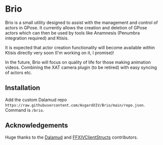 # Brio

Brio is a small utility designed to assist with the management and control of actors in GPose.
It currently allows the creation and deletion of GPose actors which can then be used by tools like Anamnesis (Penumbra integration required) and Ktisis. 

It is expected that actor creation functionality will become available within Ktisis directly very soon (I'm working on it, I promise)!

In the future, Brio will focus on quality of life for those making animation videos. Combining the XAT camera plugin (to be retired) with easy syncing of actors etc.

## Installation
Add the custom Dalamud repo `https://raw.githubusercontent.com/AsgardXIV/Brio/main/repo.json`.
Command is `/brio`.

## Acknowledgements
Huge thanks to the [Dalamud](https://github.com/goatcorp/Dalamud/) and [FFXIVClientStructs](https://github.com/aers/FFXIVClientStructs) contributors.
